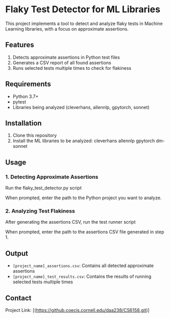 # Flaky Test Detector for ML Libraries

This project implements a tool to detect and analyze flaky tests in Machine Learning libraries, with a focus on approximate assertions.

## Features

1. Detects approximate assertions in Python test files
2. Generates a CSV report of all found assertions
3. Runs selected tests multiple times to check for flakiness

## Requirements

- Python 3.7+
- pytest
- Libraries being analyzed (cleverhans, allennlp, gpytorch, sonnet)

## Installation

1. Clone this repository
2. Install the ML libraries to be analyzed: cleverhans allennlp gpytorch dm-sonnet

## Usage

### 1. Detecting Approximate Assertions

Run the flaky_test_detector.py script

When prompted, enter the path to the Python project you want to analyze.

### 2. Analyzing Test Flakiness

After generating the assertions CSV, run the test runner script

When prompted, enter the path to the assertions CSV file generated in step 1.

## Output

- `[project_name]_assertions.csv`: Contains all detected approximate assertions
- `[project_name]_test_results.csv`: Contains the results of running selected tests multiple times


## Contact

Project Link: [(https://github.coecis.cornell.edu/daa238/CS6158.git)]

